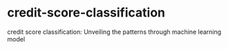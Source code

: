 # credit-score-classification
credit score classification: Unveiling the patterns through machine learning model
